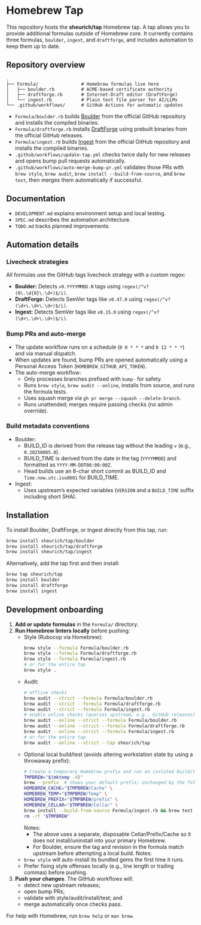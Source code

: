 # Homebrew Tap

This repository hosts the **sheurich/tap** Homebrew tap. A tap allows you to provide
additional formulas outside of Homebrew core. It currently contains three formulas,
`boulder`, `ingest`, and `draftforge`, and includes automation to keep them up to date.

## Repository overview

```
.
├── Formula/                # Homebrew formulas live here
│   ├── boulder.rb          # ACME-based certificate authority
│   ├── draftforge.rb       # Internet-Draft editor (DraftForge)
│   └── ingest.rb           # Plain text file parser for AI/LLMs
└── .github/workflows/      # GitHub Actions for automatic updates
```

- `Formula/boulder.rb` builds [Boulder](https://github.com/letsencrypt/boulder) from the official GitHub repository and
  installs the compiled binaries.
- `Formula/draftforge.rb` installs [DraftForge](https://github.com/ietf-tools/editor) using prebuilt binaries
  from the official GitHub releases.
- `Formula/ingest.rb` builds [Ingest](https://github.com/sammcj/ingest) from the official GitHub repository and
  installs the compiled binaries.
- `.github/workflows/update-tap.yml` checks twice daily for new releases and
  opens bump pull requests automatically.
- `.github/workflows/auto-merge-bump-pr.yml` validates those PRs with
  `brew style`, `brew audit`, `brew install --build-from-source`, and `brew test`,
  then merges them automatically if successful.

## Documentation

- `DEVELOPMENT.md` explains environment setup and local testing.
- `SPEC.md` describes the automation architecture.
- `TODO.md` tracks planned improvements.

## Automation details

### Livecheck strategies

All formulas use the GitHub tags livecheck strategy with a custom regex:
- **Boulder:** Detects `v0.YYYYMMDD.N` tags using `regex(/^v?(0\.\d{8}\.\d+)$/i)`.
- **DraftForge:** Detects SemVer tags like `v0.47.0` using `regex(/^v?(\d+\.\d+\.\d+)$/i)`.
- **Ingest:** Detects SemVer tags like `v0.15.0` using `regex(/^v?(\d+\.\d+\.\d+)$/i)`.

### Bump PRs and auto-merge

- The update workflow runs on a schedule (`0 0 * * *` and `0 12 * * *`) and via manual dispatch.
- When updates are found, bump PRs are opened automatically using a Personal Access Token (`HOMEBREW_GITHUB_API_TOKEN`).
- The auto-merge workflow:
  - Only processes branches prefixed with `bump-` for safety.
  - Runs `brew style`, `brew audit --online`, installs from source, and runs the formula tests.
  - Uses squash merge via `gh pr merge --squash --delete-branch`.
  - Runs unattended; merges require passing checks (no admin override).

### Build metadata conventions

- Boulder:
  - BUILD_ID is derived from the release tag without the leading `v` (e.g., `0.20250805.0`).
  - BUILD_TIME is derived from the date in the tag (`YYYYMMDD`) and formatted as `YYYY-MM-DDT00:00:00Z`.
  - Head builds use an 8-char short commit as BUILD_ID and `Time.now.utc.iso8601` for BUILD_TIME.
- Ingest:
  - Uses upstream’s expected variables (`VERSION` and a `BUILD_TIME` suffix including short SHA).

## Installation

To install Boulder, DraftForge, or Ingest directly from this tap, run:

```bash
brew install sheurich/tap/boulder
brew install sheurich/tap/draftforge
brew install sheurich/tap/ingest
```

Alternatively, add the tap first and then install:

```bash
brew tap sheurich/tap
brew install boulder
brew install draftforge
brew install ingest
```

## Development onboarding

1. **Add or update formulas** in the `Formula/` directory.
2. **Run Homebrew linters locally** before pushing:
   - Style (Rubocop via Homebrew):
     ```bash
     brew style --formula Formula/boulder.rb
     brew style --formula Formula/draftforge.rb
     brew style --formula Formula/ingest.rb
     # or for the entire tap
     brew style .
     ```
   - Audit:
     ```bash
     # offline checks
     brew audit --strict --formula Formula/boulder.rb
     brew audit --strict --formula Formula/draftforge.rb
     brew audit --strict --formula Formula/ingest.rb
     # enable online checks (queries upstream, e.g., GitHub releases)
     brew audit --online --strict --formula Formula/boulder.rb
     brew audit --online --strict --formula Formula/draftforge.rb
     brew audit --online --strict --formula Formula/ingest.rb
     # or for the entire tap
     brew audit --online --strict --tap sheurich/tap
     ```
   - Optional local build/test (avoids altering workstation state by using a throwaway prefix):
     ```bash
     # Create a temporary Homebrew prefix and run an isolated build/test
     TMPBREW="$(mktemp -d)"
     brew --prefix  # shows your default prefix; unchanged by the following
     HOMEBREW_CACHE="$TMPBREW/Cache" \
     HOMEBREW_TEMP="$TMPBREW/Temp" \
     HOMEBREW_PREFIX="$TMPBREW/prefix" \
     HOMEBREW_CELLAR="$TMPBREW/Cellar" \
     brew install --build-from-source Formula/ingest.rb && brew test Formula/ingest.rb
     rm -rf "$TMPBREW"
     ```
     Notes:
     - The above uses a separate, disposable Cellar/Prefix/Cache so it does not install/uninstall into your primary Homebrew.
     - For Boulder, ensure the tag and revision in the formula match upstream before attempting a local build.
   Notes:
   - `brew style` will auto-install its bundled gems the first time it runs.
   - Prefer fixing style offenses locally (e.g., line length or trailing commas) before pushing.
3. **Push your changes**. The GitHub workflows will:
   - detect new upstream releases;
   - open bump PRs;
   - validate with style/audit/install/test; and
   - merge automatically once checks pass.

For help with Homebrew, run `brew help` or `man brew`.
